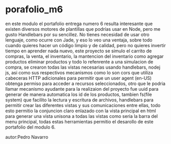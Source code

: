 # porafolio_m6


en este modulo el portafolio entrega numero 6 resulta interesante que existen diversos motores de plantillas que podrías usar en Node, pero me gusto Handlebars por su sencillez. No tienes necesidad de usar otro lenguaje, como ocurre con Jade, y eso lo veo una ventaja, sobre todo cuando quieres hacer un código limpio y de calidad, pero no quieres invertir tiempo en aprender nada nuevo, este proyecto se simulo el carrito de compras, la venta, el inventario, la mantencion del inventario como agregar productos eliminar productos y todo lo refenrente a una simulacion de compra, se crearon todas las vistas necesarias usando handlebars, nodej js, asi como sus respectivos mecanismos como lo son cors que utiliza cabeceras HTTP adicionales para permitir que un user agent (en-US) obtenga permiso para acceder a recursos seleccionados, otro que le podria llamar mecanismo ayudante para la realizaion del proyecto fue uuid para generar de manera automatica los id de los productos, tambien fs(file system) que facilito la lectura y escritura de archivos, handlebars para permitir crear las diferentes vistas y sus comunicaciones entre ellas, todo esto permitio la conjuncion claro enlazado con la vista principal en html para generar una vista unisona a todas las vistas como seria la barra del menu principal, todas estas herramientas permitio el desarollo de este portafolio del modulo 6.


autor:Pedro Navarro
